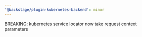 ```yaml
---
'@backstage/plugin-kubernetes-backend': minor
---
```


BREAKING: kubernetes service locator now take request context parameters
